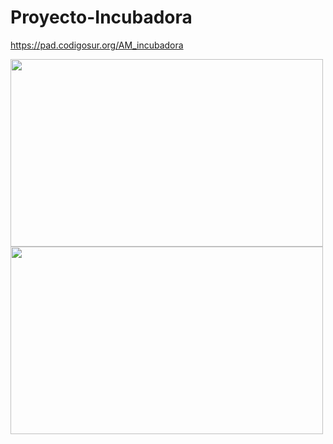 # Proyecto-Incubadora

https://pad.codigosur.org/AM_incubadora

<img src="https://user-images.githubusercontent.com/104506596/212185416-c70f8d38-f89c-4944-974f-146f6f32dc64.png" width="500" height="300">
<img src="https://user-images.githubusercontent.com/104506596/212185278-8443b89f-9731-4246-a4bd-83f83823351f.png" width="500" height="300">
